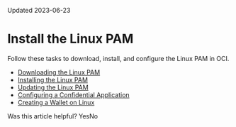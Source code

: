 Updated 2023-06-23
# Install the Linux PAM
Follow these tasks to download, install, and configure the Linux PAM in OCI.
  * [Downloading the Linux PAM](https://docs.oracle.com/en-us/iaas/Content/Identity/linuxpam/download-pam.htm#download-pam "Download the Linux PAM.")
  * [Installing the Linux PAM](https://docs.oracle.com/en-us/iaas/Content/Identity/linuxpam/install-linux-pam.htm#install-pam "To install the Linux Pluggable Authentication Module \(PAM\) on your Linux environment, you install the PAM rpm's along with some dependencies:")
  * [Updating the Linux PAM](https://docs.oracle.com/en-us/iaas/Content/Identity/linuxpam/updating_the_linux_pam.htm#updating_the_linux_pam "Use the following steps to update to a new Linux Pluggable Authentication Module \(PAM\) version.")
  * [Configuring a Confidential Application](https://docs.oracle.com/en-us/iaas/Content/Identity/linuxpam/configure-confidential-application.htm#configure-confidential-application "To register the IAM Linux PAM as a client application in IAM, you create a confidential application with the POSIX Viewer role.")
  * [Creating a Wallet on Linux](https://docs.oracle.com/en-us/iaas/Content/Identity/linuxpam/create-wallet.htm#create-wallet "Configure a wallet on your Linux environment to store the client_id and client_secret of the confidential application with the POSIX Viewer role. This lets the Linux PAM to communicate securely with the confidential application.")


Was this article helpful?
YesNo

